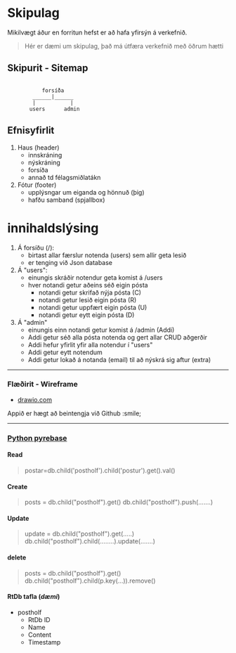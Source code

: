 # Skipulag

Mikilvægt áður en forritun hefst er að hafa yfirsýn á verkefnið.

> Hér er dæmi um skipulag, það má útfæra verkefnið með öðrum hætti

## Skipurit - Sitemap

```

           forsíða
        ______|______
        |           |
       users      admin

```
## Efnisyfirlit

1. Haus (header)
    - innskráning
    - nýskráning
    - forsíða
    - annað td félagsmiðlatákn
1. Fótur (footer)
    - upplýsngar um eiganda og hönnuð (þig)
    - hafðu samband (spjallbox)
        
# innihaldslýsing

1. Á forsíðu (/): 
    - birtast allar færslur notenda (users) sem allir geta lesið 
    - er tenging við Json database
1. Á "users": 
    - einungis skráðir notendur geta komist á /users
    - hver notandi getur aðeins séð eigin pósta
        - notandi getur skrifað nýja pósta (C)
        - notandi getur lesið eigin pósta (R)
        - notandi getur uppfært eigin pósta (U)
        - notandi getur eytt eigin pósta (D)
1. Á "admin"
    - einungis einn notandi getur komist á /admin (Addi)
    - Addi getur séð alla pósta notenda og gert allar CRUD aðgerðir
    - Addi hefur yfirlit yfir alla notendur í "users"
    - Addi getur eytt notendum
    - Addi getur lokað á notanda (email) til að nýskrá sig aftur (extra)

---

### Flæðirit - Wireframe

- [drawio.com](https://www.drawio.com/)

Appið er hægt að beintengja við Github :smile;

---

### [Python pyrebase](../6-Gagnagrunnur/Pyrebase/README.md)

#### Read

> postar=db.child('postholf').child('postur').get().val()

#### Create

> posts = db.child("postholf").get()
> db.child("postholf").push(.......)

#### Update

> update = db.child("postholf").get(.....)
> db.child("postholf").child(........).update(.......)

#### delete

> posts = db.child("postholf").get()
> db.child("postholf").child(p.key(...)).remove() 

#### RtDb tafla (_dæmi_)

- postholf 
    - RtDb ID  
    - Name 
    - Content 
    - Timestamp 